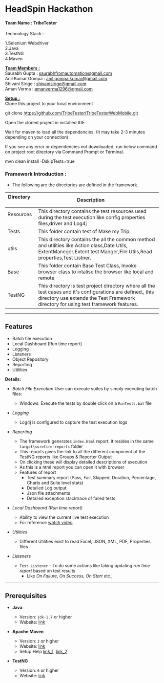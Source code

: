 # HeadSpin Hackathon

#### Team Name : TribeTester

Technology Stack :

1.Selenium Webdriver <br>
2.Java <br>
3.TestNG <br>
4.Maven<br>


<b> <u>Team Members :</u></b> <br>
Saurabh Gupta : saurabhfromautomation@gmail.com <br>
Anil Kumar Gompa : anil.gompa.kumar@gmail.com<br>
Shivani Sirige : shivanisirige@gmail.com<br>
Aman Verma : amanverma1296@gmail.com<br>

<b> <u>Setup :</u></b> <br>
Clone this project to your local environment

git clone https://github.com/TribeTester/TribeTesterWebMobile.git  

Open the cloned project in installed IDE.

Wait for maven to load all the dependencies. (It may take 2-3 minutes depending on your connection)

If you see any error or dependencies not downloaded, run below command on project root directory via Command Prompt or Terminal.

mvn clean install -DskipTests=true

### Framework Introduction :
- The following are the directories are defined in the framework. 

| Directory        |Description           | 
| ------------- |---------------| 
| Resources      | This directory contains the test resources used during the test execution like config properties files,driver and Log4j | 
| Tests | This folder contain test of Make my Trip  | 
| utils | This directory contains the all the common method and utilities like Action class,Date Utils, ExtentManeger,Extent test Manger,File Utils,Read properties,Test Listner.|
|Base | This folder contain Base Test Class, Invoke browser class to intalise the browser like local and remote |
|TestNG| This directory is test project directory where all the test cases and it's configurations are defined., this directory use extends the Test Framework directory for using test framework features.|

---
## Features
 - Batch file execution
 - Local Dashboard (Run time report)
 - Logging
 - Listeners
 - Object Repository
 - Reporting
 - Utilities

 __Details:__

 - _Batch File Execution_
   User can execute suites by simply executing batch files:
    - Windows: Execute the tests by double click on a `RunTests.bat` file

 - _Logging_
    - Log4j is configured to capture the test execution logs


 - _Reporting_
    - The framework generates `index.html` report. It resides in the same `target\surefire-reports` folder
    - This reports gives the link to all the different component of the TestNG reports like Groups & Reporter Output
    - On clicking these will display detailed descriptions of execution
    - As this is a html report you can open it with browser
    - Features of report
       - Test summary report (Pass, Fail, Skipped, Duration, Percentage, Charts and Suite level stats)
       - Detailed Log output
       - Json file attachments
       - Detailed exception stacktrace of failed tests


 - _Local Dashboard (Run time report)_
    - Ability to view the current live test execution
    - For reference <a href="https://i.ibb.co/FBDqcCN/live-dashboard.gif" target="_blank">watch video</a>

 - _Utilities_
    - Different Utilities exist to read Excel, JSON, XML, PDF, Properties files	

 - _Listeners_
    - `Test Listener` -  To do some actions like taking  updating _run time report_ based on test results
	  - Like _On Failure_, _On Success_, _On Start_ etc.,


---
## Prerequisites

 - __Java__
    - Version: `jdk-1.7` or higher
	- Website: [link](https://java.com/en/)

 - __Apache Maven__
    - Version: `3` or higher
	- Website: [link](http://maven.apache.org/)
	- Setup Help [link_1](http://maven.apache.org/guides/getting-started/maven-in-five-minutes.html), [link_2](http://www.tutorialspoint.com/maven/maven_environment_setup.htm)

 - __TestNG__
   - Version: `6` or higher
	- Website: [link](https://testng.org/doc/index.html)
